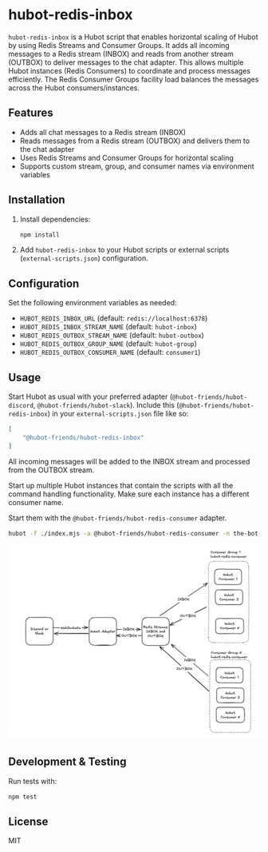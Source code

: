 
# hubot-redis-inbox

`hubot-redis-inbox` is a Hubot script that enables horizontal scaling of Hubot by using Redis Streams and Consumer Groups. It adds all incoming messages to a Redis stream (INBOX) and reads from another stream (OUTBOX) to deliver messages to the chat adapter. This allows multiple Hubot instances (Redis Consumers) to coordinate and process messages efficiently. The Redis Consumer Groups facility load balances the messages across the Hubot consumers/instances.

## Features

- Adds all chat messages to a Redis stream (INBOX)
- Reads messages from a Redis stream (OUTBOX) and delivers them to the chat adapter
- Uses Redis Streams and Consumer Groups for horizontal scaling
- Supports custom stream, group, and consumer names via environment variables

## Installation

1. Install dependencies:
	 ```sh
	 npm install
	 ```
2. Add `hubot-redis-inbox` to your Hubot scripts or external scripts (`external-scripts.json`) configuration.

## Configuration

Set the following environment variables as needed:

- `HUBOT_REDIS_INBOX_URL` (default: `redis://localhost:6378`)
- `HUBOT_REDIS_INBOX_STREAM_NAME` (default: `hubot-inbox`)
- `HUBOT_REDIS_OUTBOX_STREAM_NAME` (default: `hubot-outbox`)
- `HUBOT_REDIS_OUTBOX_GROUP_NAME` (default: `hubot-group`)
- `HUBOT_REDIS_OUTBOX_CONSUMER_NAME` (default: `consumer1`)

## Usage

Start Hubot as usual with your preferred adapter (`@hubot-friends/hubot-discord`, `@hubot-friends/hubot-slack`). Include this (`@hubot-friends/hubot-redis-inbox`) in your `external-scripts.json` file like so:

```json
[
    "@hubot-friends/hubot-redis-inbox"
]
```

All incoming messages will be added to the INBOX stream and processed from the OUTBOX stream.

Start up multiple Hubot instances that contain the scripts with all the command handling functionality. Make sure each instance has a different consumer name.

Start them with the `@hubot-friends/hubot-redis-consumer` adapter.

```sh
hubot -f ./index.mjs -a @hubot-friends/hubot-redis-consumer -n the-bot-name-used-with-the-chat-hubot
```

![Architecture](image-1.png)

## Development & Testing

Run tests with:

```sh
npm test
```

## License

MIT